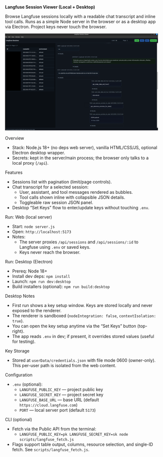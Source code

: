 **Langfuse Session Viewer (Local + Desktop)**

Browse Langfuse sessions locally with a readable chat transcript and inline tool calls. Runs as a simple Node server in the browser or as a desktop app via Electron. Project keys never touch the browser.

![Screenshot](public/screenshot.png)

Overview
- Stack: Node.js 18+ (no deps web server), vanilla HTML/CSS/JS, optional Electron desktop wrapper.
- Secrets: kept in the server/main process; the browser only talks to a local proxy (`/api`).

Features
- Sessions list with pagination (limit/page controls).
- Chat transcript for a selected session:
  - User, assistant, and tool messages rendered as bubbles.
  - Tool calls shown inline with collapsible JSON details.
  - Toggleable raw session JSON panel.
- Desktop “Set Keys” flow to enter/update keys without touching `.env`.

Run: Web (local server)
- Start: `node server.js`
- Open: `http://localhost:5173`
- Notes:
  - The server proxies `/api/sessions` and `/api/sessions/:id` to Langfuse using `.env` or saved keys.
  - Keys never reach the browser.

Run: Desktop (Electron)
- Prereq: Node 18+
- Install dev deps: `npm install`
- Launch: `npm run dev:desktop`
- Build installers (optional): `npm run build:desktop`

Desktop Notes
- First run shows a key setup window. Keys are stored locally and never exposed to the renderer.
- The renderer is sandboxed (`nodeIntegration: false`, `contextIsolation: true`).
- You can open the key setup anytime via the “Set Keys” button (top-right).
- The app reads `.env` in dev; if present, it overrides stored values (useful for testing).

Key Storage
- Stored at `userData/credentials.json` with file mode 0600 (owner-only). This per-user path is isolated from the web content.

Configuration
- `.env` (optional):
  - `LANGFUSE_PUBLIC_KEY` — project public key
  - `LANGFUSE_SECRET_KEY` — project secret key
  - `LANGFUSE_BASE_URL` — base URL (default `https://cloud.langfuse.com`)
  - `PORT` — local server port (default `5173`)

CLI (optional)
- Fetch via the Public API from the terminal:
  - `LANGFUSE_PUBLIC_KEY=pk LANGFUSE_SECRET_KEY=sk node scripts/langfuse_fetch.js`
- Flags support table output, columns, resource selection, and single-ID fetch. See `scripts/langfuse_fetch.js`.
